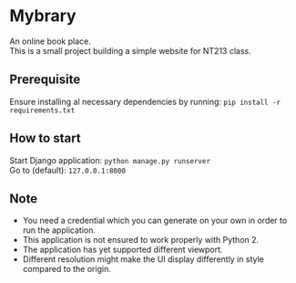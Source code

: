 # Mybrary
An online book place.\
This is a small project building a simple website for NT213 class.

## Prerequisite
Ensure installing al necessary dependencies by running: `pip install -r requirements.txt` 

## How to start
Start Django application: `python manage.py runserver`\
Go to (default): `127.0.0.1:8000`

## Note
- You need a credential which you can generate on your own in order to run the application.
- This application is not ensured to work properly with Python 2.
- The application has yet supported different viewport.
- Different resolution might make the UI display differently in style compared to the origin.